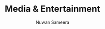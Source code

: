 ---
is_programmatic_layout_5: true
draft: false
title: Media & Entertainment
snippet: Media & Entertainment
image:
  src: /images/pseo/best-work-management-tools-for-media-&-entertainment.jpg
  alt: media & entertainment, task management, resource management, productivity
publishDate: 2024-11-22
category: ""
author: Nuwan Sameera
tags:
  - media&entertainment
  - Tips
  - Open-Source
  - Team
content_01: |
    The Media & Entertainment industry is dynamic and ever-evolving, with teams constantly navigating the demands of content creation, distribution, and audience engagement across various platforms. Effective task management tools are vital for success in this industry, as they help streamline workflows, enhance collaboration, and ensure timely delivery of projects in a highly competitive landscape.',
content_02: |
    Worklenz helps media teams organize productions, track schedules, and foster seamless collaboration.
description: Discover the best work management tools for media & entertainment including WorkLenz, designed for your specific needs.
related: [best-work-management-tools-for-digital-content-creation, best-work-management-tools-for-television-&-film-production, best-work-management-tools-for-music-&-sound-production, best-work-management-tools-for-media-production]
---